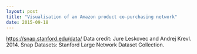 ```yaml
---
layout: post
title: "Visualisation of an Amazon product co-purchasing network"
date: 2015-09-18
---
```



https://snap.stanford.edu/data/
Data credit: Jure Leskovec and Andrej Krevl. 2014. Snap Datasets: Stanford Large Network Dataset Collection.
